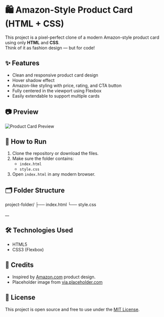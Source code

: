 # 🛍️ Amazon-Style Product Card (HTML + CSS)

This project is a pixel-perfect clone of a modern Amazon-style product card using only **HTML** and **CSS**.  
Think of it as fashion design — but for code!

## ✨ Features

- Clean and responsive product card design
- Hover shadow effect
- Amazon-like styling with price, rating, and CTA button
- Fully centered in the viewport using Flexbox
- Easily extendable to support multiple cards

## 📷 Preview

![Product Card Preview](https://via.placeholder.com/280x280.png?text=Product+Image)

## 🚀 How to Run

1. Clone the repository or download the files.
2. Make sure the folder contains:
   - `index.html`
   - `style.css`
3. Open `index.html` in any modern browser.

## 🗂️ Folder Structure

project-folder/
├── index.html
└── style.css




__

## 🛠️ Technologies Used

- HTML5
- CSS3 (Flexbox)

## 📌 Credits

- Inspired by [Amazon.com](https://amazon.com) product design.
- Placeholder image from [via.placeholder.com](https://via.placeholder.com)

## 📄 License

This project is open source and free to use under the [MIT License](LICENSE).

